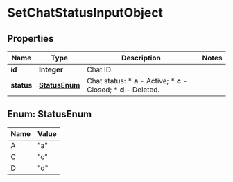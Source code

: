 
# SetChatStatusInputObject

## Properties
Name | Type | Description | Notes
------------ | ------------- | ------------- | -------------
**id** | **Integer** | Chat ID. | 
**status** | [**StatusEnum**](#StatusEnum) | Chat status:   * **a** - Active;   * **c** - Closed;   * **d** - Deleted.  | 


<a name="StatusEnum"></a>
## Enum: StatusEnum
Name | Value
---- | -----
A | &quot;a&quot;
C | &quot;c&quot;
D | &quot;d&quot;



